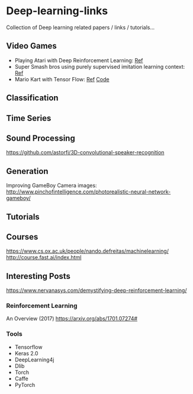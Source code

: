 # Deep-learning-links
Collection of Deep learning related papers / links / tutorials...

## Video Games

* Playing Atari with Deep Reinforcement Learning: [Ref](https://www.cs.toronto.edu/~vmnih/docs/dqn.pdf)
* Super Smash bros using purely supervised imitation learning context: [Ref](https://arxiv.org/abs/1702.05663)
* Mario Kart with Tensor Flow: [Ref](http://kevinhughes.ca/blog/tensor-kart) [Code](https://github.com/kevinhughes27/TensorKart)

## Classification


## Time Series

## Sound Processing

https://github.com/astorfi/3D-convolutional-speaker-recognition

## Generation 

Improving GameBoy Camera images: http://www.pinchofintelligence.com/photorealistic-neural-network-gameboy/

## Tutorials


## Courses
https://www.cs.ox.ac.uk/people/nando.defreitas/machinelearning/
http://course.fast.ai/index.html


## Interesting Posts
https://www.nervanasys.com/demystifying-deep-reinforcement-learning/


### Reinforcement Learning
An Overview (2017) https://arxiv.org/abs/1701.07274#


### Tools
* Tensorflow
* Keras 2.0
* DeepLearning4j
* Dlib
* Torch
* Caffe
* PyTorch
